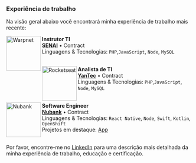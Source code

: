### Experiência de trabalho

Na visão geral abaixo você encontrará minha experiência de trabalho mais recente:

[<img align="left" height="94px" width="94px" alt="Warpnet" src="https://al.senai.br/wp-content/themes/portal_sesisenai/assets/img/senai.svg"/>](https://al.senai.br/)

**Instrutor TI** \
[**SENAI**](https://al.senai.br/) • Contract \
Linguagens & Tecnologias: `PHP`,`JavaScript`, `Node`, `MySQL`\
<br/>



[<img align="left" height="94px" width="94px" alt="Rocketseat" src="https://yantec.com.br/assets/images/logo-1.svg"/>](https://yantec.com.br/)

**Analista de TI** \
[**YanTec**](https://al.senai.br/) • Contract \
Linguagens & Tecnologias: `PHP`,`JavaScript`, `Node`, `MySQL`\
<br/>

[<img align="left" height="94px" width="94px" alt="Nubank" src="https://nubank.com.br/images/nu-icon.png?v=2"/>](https://nubank.com.br/)

**Software Engineer** \
[**Nubank**](https://nubank.com.br/) • Contract \
Linguagens & Tecnologias: `React Native`, `Node`, `Swift`, `Kotlin`, `OpenShift` \
Projetos em destaque: [App](https://nubank.com.br/)
<br/>
<br/>

Por favor, encontre-me no [LinkedIn](https://www.linkedin.com/in/iuricode/) para uma descrição mais detalhada da minha experiência de trabalho, educação e certificação.
